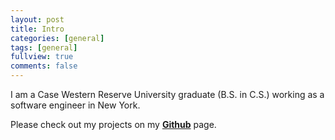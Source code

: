 ```yaml
---
layout: post
title: Intro
categories: [general]
tags: [general]
fullview: true
comments: false
---
```


I am a Case Western Reserve University graduate (B.S. in C.S.) working as a software engineer in New York.

Please check out my projects on my **[Github](https://github.com/asg0451)** page.
